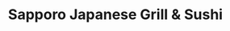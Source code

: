 ---
layout: place
title: "Sapporo Japanese Grill & Sushi"
permalink: /kentucky/louisville/sapporo-japanese-grill-sushi.html
stateAbbr: KY
stateName: Kentucky
cityName: Louisville
seo:
  name: "Sapporo Japanese Grill & Sushi"
  type: Restaurant
  links: http://www.sapporolouisville.com/
description: "Creative sushi, hibachi-cooked meats & other Japanese fare is served in a sleek, modern setting. Looking for sushi in Louisville, Kentucky? Check out Sapporo..."
place_id: ChIJN9YUsbcMaYgREsTvf024BSU
photos:
  - name: >-
      places/ChIJN9YUsbcMaYgREsTvf024BSU/photos/AeeoHcIXtOFlBhoyX6xbRZrDUFlY6roI2Su47ENpwvnkbT4Rn3uqCxYfI37-7ToQc5EN33M3EruGKt7k02uDYu_oENVVxRZJnXoRxLO8fItJQ6nssX0eW1Rc0VXNnu3RRD0Q_SSlpt8JxLgoQFz_ZNSpZMfFpE_u-4KJbyaoYaf2xbrqwRuMy7q8V0FDFs53CocKGr-mtlcZfrQaexH_hUHKix9KENp7U3Cs4msAV-5sq_KuiFEVt7inLybisaEIt4uT6cXTiOGJzXSFyuU9dONjVY0c9X2HTaXMEfs9bw2hm_hoiERElVW2UctPykqT5I02rSFWr3maDWBDk9tbGr6aeGJ5Jpni7b61Y5XJHHMTaom3WHUFKWnt6DE9ahjGv7A9lRKpWHa7EUEcPp1tlX9K_078F-sBoEh1jNXMP1KpDT6WZQw
    widthPx: 4800
    heightPx: 3200
    authorAttributions:
      - displayName: Joe Cho
        uri: https://maps.google.com/maps/contrib/118077807511140030628
        photoUri: >-
          https://lh3.googleusercontent.com/a-/ALV-UjVdYov5zaGDQciC11oVb-CLZEKYVfnhiP32SMhXxcAdDqbiY-M=s100-p-k-no-mo
    flagContentUri: >-
      https://www.google.com/local/imagery/report/?cb_client=maps_api_places.places_api&image_key=!1e10!2sCIHM0ogKEICAgICRyrf4ywE&hl=en-US
    googleMapsUri: >-
      https://www.google.com/maps/place//data=!3m4!1e2!3m2!1sCIHM0ogKEICAgICRyrf4ywE!2e10!4m2!3m1!1s0x88690cb7b114d637:0x2505b84d7fefc412
  - name: >-
      places/ChIJN9YUsbcMaYgREsTvf024BSU/photos/AeeoHcJ15ccA6eVo_2_S4j4Ts1km4fj9aT1f_wZ-0Xq6FONkayBozodpnDUPIbTUVVa5QHTZaU7xiIR6Rhi4JUBCcwZmmDqpE2ihQ8gJcR_gjcGy2xBXNZWhSp6SpXQReivwmtcegKLSm-mOE9AKh4tkj5oDvsyR5gsvQOORkS-y7hjq_nNLUo3yoHxu3nq43PL2fJBeoNFV2sfhL0rXDzKVx_ulB9f-HCIAYowBOE4gpyQ6Fs0xPnYq3PCWOpjBpwySXJc9KhoolIiPcV7gGr_YWcJ7NV-8RMkU-WBagrJFS277Wzr5jwuz5yW0haBP-eJTtv4JZYpZDVuo4hDyDnVj3W7uOimOAQFDR_Iix1xHf8pGRbobhjZt7T-xj61cGYcQyWKUs44hISLUmG_GMpHJhy6-GJ1VuJMNG5PqHzBAFARL_fvI
    widthPx: 4800
    heightPx: 2700
    authorAttributions:
      - displayName: Tony Merta
        uri: https://maps.google.com/maps/contrib/113738243944187014197
        photoUri: >-
          https://lh3.googleusercontent.com/a-/ALV-UjVtgbcWnRnKSmKPzcaab46mLwYLSplP5pKR7Ck26ZKbZXAqvl0Jhw=s100-p-k-no-mo
    flagContentUri: >-
      https://www.google.com/local/imagery/report/?cb_client=maps_api_places.places_api&image_key=!1e10!2sCIHM0ogKEICAgIDEz7TchQE&hl=en-US
    googleMapsUri: >-
      https://www.google.com/maps/place//data=!3m4!1e2!3m2!1sCIHM0ogKEICAgIDEz7TchQE!2e10!4m2!3m1!1s0x88690cb7b114d637:0x2505b84d7fefc412
  - name: >-
      places/ChIJN9YUsbcMaYgREsTvf024BSU/photos/AeeoHcKXtRXoiik72bLXt2Bm2JuyPWvkl9P7OWcvvwGd4lQad3acKogYkELXJssLZfHxqtqNWPwZCxpC7eJdmzL_Kmh17e9qjjghnxgOqozsHwIn9UryktgrvGiWfNXRislY4pfV67MyaARQH6M7XhDPqHpukdqt29RXhUadNm2QE_augsz7mp-ibV-aBWo8PIjiobahGMF0G7Zv42leR7z9Vn-q7Og556GYcC0r4rl5RTpQMAH-_yMzCKE1ztk6LWpZ1ZtkM0orJ9b_4jdsQSJWN2EQstWTQILHCg0ZMbQp9qAphrmppzBXeC6uVvJzlAHw_agKIWpf9qDBJq2CEis74maZEmmQGvAvzxgrrd52IXRhDjvF0YJ_kIPtxXLYON3paVY6WmjhCqW5N2uI0gXK46DM8xQX8u7fY3R3N88n1p3UpQ
    widthPx: 4000
    heightPx: 3000
    authorAttributions:
      - displayName: James K
        uri: https://maps.google.com/maps/contrib/101812444274063819421
        photoUri: >-
          https://lh3.googleusercontent.com/a-/ALV-UjVj32EQBElOWzRK0IWW9geZlx4YKmlHQkGfndXLzGkuRoKQlN6wQg=s100-p-k-no-mo
    flagContentUri: >-
      https://www.google.com/local/imagery/report/?cb_client=maps_api_places.places_api&image_key=!1e10!2sCIHM0ogKEICAgMCw4LzzBQ&hl=en-US
    googleMapsUri: >-
      https://www.google.com/maps/place//data=!3m4!1e2!3m2!1sCIHM0ogKEICAgMCw4LzzBQ!2e10!4m2!3m1!1s0x88690cb7b114d637:0x2505b84d7fefc412
  - name: >-
      places/ChIJN9YUsbcMaYgREsTvf024BSU/photos/AeeoHcJTMn59toFSiFGE6fYoIJwVSCXRZftxvJGLGkeXH31Gl-0rjhwtFCAzauw8SFUWVA2JqHjJ-JDXdDYL_8-Js20biXNgDS2Ke6rgB4yUZy6k2NCjKZPZG380QUn6NIbEgb8pk5OFRgUIUCrRgmHKFZsj0ywKq9ew6bNU0vQVBiduoEKDh3RhCHcZ07S50ltEmQyGwlfO7OcI5o6blBtgFYz0FxNW0RgHAiJ3VPBVT1QD_fi354dojoVukMhMPULyEM16fGZR4GbsPc61n_JKFqyLJcpfyUFhv8-Sjuryvw0KGWM1UggRZ9E_EJPBzFyBfwl7SthGk-qXLlIIyIzV_rqKX2ZkdlUvQQ2Mix-sgtEqrytwaHVCmsUQm-G73Ahfy4DD0Xc3wux9oXcqJA7ZnZ-tDZXEm7s0F9ypC-9fwuTYC-Al
    widthPx: 4032
    heightPx: 3024
    authorAttributions:
      - displayName: Jorge Leyva
        uri: https://maps.google.com/maps/contrib/100996072466541004784
        photoUri: >-
          https://lh3.googleusercontent.com/a-/ALV-UjXH9YaenaMeFi9bhiobAxsv2oAxnImsOoCOk0Vf14v2lMmfrdE=s100-p-k-no-mo
    flagContentUri: >-
      https://www.google.com/local/imagery/report/?cb_client=maps_api_places.places_api&image_key=!1e10!2sCIHM0ogKEICAgICL_sar6wE&hl=en-US
    googleMapsUri: >-
      https://www.google.com/maps/place//data=!3m4!1e2!3m2!1sCIHM0ogKEICAgICL_sar6wE!2e10!4m2!3m1!1s0x88690cb7b114d637:0x2505b84d7fefc412
  - name: >-
      places/ChIJN9YUsbcMaYgREsTvf024BSU/photos/AeeoHcK2nQn0CSEB3NcZeFAPpVVjTSj9W-Igui5w3ZexZhAIqg7rSBHkmUGJtLh9qOd1lL2lVyzT0_Oemwc95d1sDi5E0FqEkpC9amTzot7cMMPldcc8-5moApxAhJ22H9MjfFUxi41isALIbNsKEBzKq1u1gQ4a-L_seyWbTrL6mNfMfTwzMjSt6hQlMQADvTeoBptdm7xIz7-7xrXicVMu3VC_JXA3Ytc10QUejaizHoKAAMzzrlWvXCxRfYtKDCKssgJK2tXzYX_RRWTiYe8_klgOgsgMGfYVwyStObFzW1X1dahNwGJUTSTBmRZZfl1BojbQiz-v5kh8aqXZ8phpXaXAF-FzKcYhe1ejvR5yMW9D_7VarjK7A_Hjz7HhcRk8ANGT7i5N901i0dEph-odqvpuQ35td2XNIxUWYiBI3RDlSg
    widthPx: 4000
    heightPx: 3000
    authorAttributions:
      - displayName: James K
        uri: https://maps.google.com/maps/contrib/101812444274063819421
        photoUri: >-
          https://lh3.googleusercontent.com/a-/ALV-UjVj32EQBElOWzRK0IWW9geZlx4YKmlHQkGfndXLzGkuRoKQlN6wQg=s100-p-k-no-mo
    flagContentUri: >-
      https://www.google.com/local/imagery/report/?cb_client=maps_api_places.places_api&image_key=!1e10!2sCIHM0ogKEICAgMCw4JL7AQ&hl=en-US
    googleMapsUri: >-
      https://www.google.com/maps/place//data=!3m4!1e2!3m2!1sCIHM0ogKEICAgMCw4JL7AQ!2e10!4m2!3m1!1s0x88690cb7b114d637:0x2505b84d7fefc412
  - name: >-
      places/ChIJN9YUsbcMaYgREsTvf024BSU/photos/AeeoHcIa7weUpJ2Skk6MSX-7sAAFJ9M5daD9AbWeW7II10NjFX7q9Jr0cxwSLh4Y46QxjiIbSR9k-qw-rEin0HbHpugd0sZuXs2FybS2VT7cklChXu8bf-fpih6Vm0_cAS_DZWKPgxd3qrSQzNQdb4LznBrpj2wwLN9xLKg2HhWHDv3JZeJfF5VMk8pXOYit7mWMjjHVR060lxP_cZT8gmSd4pOBIQTS_Cyzl3mAMCoVEBqIf6udDPlvOwmIH6rPuFaLEYweqtaSdj_cBlg0ndmpTFmUhb1jfZHxuWiLstADUzVcW_q0oH16aGD7plYtMCPQw3R-h5ZSohirH83mgJuXIKQZiKLHDkNkcB1Bw_MoCtphgL_06afaM6cWmqqS3fKNZp2jYHPUsksfFCnZMen3gwZcYe3ztU7E-poGsQpHXI77_g
    widthPx: 3024
    heightPx: 4032
    authorAttributions:
      - displayName: Alex 6
        uri: https://maps.google.com/maps/contrib/115276789686745998793
        photoUri: >-
          https://lh3.googleusercontent.com/a-/ALV-UjUpruuEV_bQ8LK9CjpoV7f0AQaA8LwRL4kN6SLehmbRd9BsRKmrsg=s100-p-k-no-mo
    flagContentUri: >-
      https://www.google.com/local/imagery/report/?cb_client=maps_api_places.places_api&image_key=!1e10!2sCIHM0ogKEICAgICXl5b0Ag&hl=en-US
    googleMapsUri: >-
      https://www.google.com/maps/place//data=!3m4!1e2!3m2!1sCIHM0ogKEICAgICXl5b0Ag!2e10!4m2!3m1!1s0x88690cb7b114d637:0x2505b84d7fefc412
  - name: >-
      places/ChIJN9YUsbcMaYgREsTvf024BSU/photos/AeeoHcJt4CPvtrF7R60KKgpIINJbFtaoTRxLt1VjagQj0Iv9TxH2GSfVTG-Zbg1wLUFZ6BAuxY2XP1jauLPoLHb1dMarscw1xHHRI-mnrI6VMbdH0J1887Po2ew-fRkLWonnJL9Vkk3sDZK1Wgg3WImqfgeGStvS7Z1xpGW0cWgl338EKHfvG88QbAp1t7P9OgdjtGyALpQjbve1ltyIHBT2dTa-XCZnyVIon4lYE_V5fLYtEo9iy5Eb7r0TO4ppAMY4dM5MBNepGK4NPYbtBH5rgNKO3tKicurVb8Jc-ffdnGYtSZ2S7YNv68FAoxTNGUDvtgfUzix8udf1Trqmgg2FzDbJrZAaFkN3INsc_zz7R9ZItqnbbvUUG19mk5taPQQmArVuTevdOKvMf2jdjWCNvypJinD5RND2CJ-OYLaqQgc
    widthPx: 4000
    heightPx: 3000
    authorAttributions:
      - displayName: Alberto Riveron Bruceta
        uri: https://maps.google.com/maps/contrib/109315716068229772930
        photoUri: >-
          https://lh3.googleusercontent.com/a-/ALV-UjVZi1IynMTe301w8cIAzepEDuxi1ylj_j_5NG8wbEZrLj4yYr1I=s100-p-k-no-mo
    flagContentUri: >-
      https://www.google.com/local/imagery/report/?cb_client=maps_api_places.places_api&image_key=!1e10!2sCIHM0ogKEICAgIDJ-bOvQA&hl=en-US
    googleMapsUri: >-
      https://www.google.com/maps/place//data=!3m4!1e2!3m2!1sCIHM0ogKEICAgIDJ-bOvQA!2e10!4m2!3m1!1s0x88690cb7b114d637:0x2505b84d7fefc412
  - name: >-
      places/ChIJN9YUsbcMaYgREsTvf024BSU/photos/AeeoHcJDEaKQjLWLLt4mOo6X_pyPCa2Fp7HFBlybCFAIcsPMWDChLdaC3ltimMT5pNXz9hpKL76rgXs6thmNFQmQHVcIpshdavfgBm3qYXFLiGibHLytDuPYFd-gz-9-PgeyBUMTz6q6P-cfsGeO8mzExwN-6OTq64OEbmcMHCVBzd4HRHYCNno8A5BApEX0ibaAtkNZVn1sW6XnnrIlhzJWfUjc9NiGi_EB9Ek0koWtj6XTgqUbVek7m2CIEi2HdEZoY2wphUqupzIFgg7oKZ_hHt2tk9peZ84Ld0lObCUhaZomxQGWGdomSJP6H53J-cDJZC9ArabeWoZwMTiP10uD8x9n7SOXP-WXWbBcy79H6oHOh59fZTdgmRuL3cx84d7MIqmkGsd9Tq5B-WpNezRqWU5uf8JEV4Q2uhlSjToFovoN3Gk4
    widthPx: 4032
    heightPx: 3024
    authorAttributions:
      - displayName: Alex 6
        uri: https://maps.google.com/maps/contrib/115276789686745998793
        photoUri: >-
          https://lh3.googleusercontent.com/a-/ALV-UjUpruuEV_bQ8LK9CjpoV7f0AQaA8LwRL4kN6SLehmbRd9BsRKmrsg=s100-p-k-no-mo
    flagContentUri: >-
      https://www.google.com/local/imagery/report/?cb_client=maps_api_places.places_api&image_key=!1e10!2sCIHM0ogKEICAgICXl5b0_AE&hl=en-US
    googleMapsUri: >-
      https://www.google.com/maps/place//data=!3m4!1e2!3m2!1sCIHM0ogKEICAgICXl5b0_AE!2e10!4m2!3m1!1s0x88690cb7b114d637:0x2505b84d7fefc412
  - name: >-
      places/ChIJN9YUsbcMaYgREsTvf024BSU/photos/AeeoHcIFLl6CU2CuUbTWSWh9WbDkz_r3CfwsMVHKS19cxoRtLxOd9IbZk-rpkRqskZXY_3m8SpBnmmgUzDng9j-sfC4C9_rs5DmA9D076puyjjdlEVH05LsiIu2j4kzyrB6O-xURXrdLozydCLwZ9qiPJ5ajwM5-oMjouAAEqHbbxCbDNX5NYgfYqS5JUmcf1OdTG71n9Flot6kT9fEIGAOoHUBL7a31umoPX1fqJvJRAe3n-anESPGyrgTxvOrdX6G85ukTqgqr9Ehb6U7LwyCI_5yDwhQaeZsBGnJ1QT9z-SbzD7zSLmh9c37M1tbfrySWbh_wVCYfmGvuuUI_1AuhSq6ngcYmghYSjV6ze7yWNX_GdDsAuN-rDTh53VdodHM00dMSaq_NSpXb81DQvOb35Rd0MLWg2wZM9JgeyPBcoFkTOw
    widthPx: 2920
    heightPx: 2039
    authorAttributions:
      - displayName: Savannah Chadwell
        uri: https://maps.google.com/maps/contrib/101937281900141953845
        photoUri: >-
          https://lh3.googleusercontent.com/a/ACg8ocImuL1x_ObBPBE60qzpgjx_4lqwDwYK_yQLnwq08L1VJcOpkA=s100-p-k-no-mo
    flagContentUri: >-
      https://www.google.com/local/imagery/report/?cb_client=maps_api_places.places_api&image_key=!1e10!2sCIHM0ogKEICAgIDJt7H5CA&hl=en-US
    googleMapsUri: >-
      https://www.google.com/maps/place//data=!3m4!1e2!3m2!1sCIHM0ogKEICAgIDJt7H5CA!2e10!4m2!3m1!1s0x88690cb7b114d637:0x2505b84d7fefc412
  - name: >-
      places/ChIJN9YUsbcMaYgREsTvf024BSU/photos/AeeoHcIdE3mt7UU3GaBHqyi6IlJm77gJn7Vgi12RM4lhrlRPK4_sOj8yIU0jIrzl5fT_yk0n_3ay19RvBpZ2icwYupyhC4nP1MKPEdO7KsBvLTIuX2USGDV-Pnc-2fTHxTgTFIAogc_cSFi4kgB0WGpJ_JcY_uR19N3IPHtW1VX0tuKJ5RYRM8HP1kC9f-UYBDEwp9m3aNSbYq1v-0phg_xM7VICtpJclZRVptpYkKuqKh0MKcL3__f55RZW93hSZhhf9s7Osyr5umJLMMFpXT90uQrKsbGNcsYIMUslLvoZaDB3kmPo9rL_U8v-_xVov5UinSFarzlklMzd82IzyI7SeoFRk4sRly6vmdaNt0EPeyOCAgqmylI9StP8ugUmKSzSxkgpiO5uH5lpVUDBa7NsTmTr_lbRR-A0Eqv6u59XumcpFOA3
    widthPx: 1800
    heightPx: 4000
    authorAttributions:
      - displayName: MISTY Jackson
        uri: https://maps.google.com/maps/contrib/110707390968392815491
        photoUri: >-
          https://lh3.googleusercontent.com/a-/ALV-UjVgWmz7CJjGdbSm1tegISy0bI4lr8VQAtfXtlBXmWTumdCJYewE=s100-p-k-no-mo
    flagContentUri: >-
      https://www.google.com/local/imagery/report/?cb_client=maps_api_places.places_api&image_key=!1e10!2sCIHM0ogKEICAgICDpLnezQE&hl=en-US
    googleMapsUri: >-
      https://www.google.com/maps/place//data=!3m4!1e2!3m2!1sCIHM0ogKEICAgICDpLnezQE!2e10!4m2!3m1!1s0x88690cb7b114d637:0x2505b84d7fefc412
address: 1706 Bardstown Rd, Louisville, KY 40205, USA
street: 1706 Bardstown Rd
city: Louisville
state: KY
zip: '40205'
country: USA
neighborhood: Deer Park
latitude: '38.229744'
longitude: '-85.703545'
accessibility_options:
  wheelchairAccessibleParking: true
  wheelchairAccessibleEntrance: true
  wheelchairAccessibleRestroom: true
  wheelchairAccessibleSeating: true
business_status: OPERATIONAL
name: Sapporo Japanese Grill & Sushi
google_maps_links:
  directionsUri: >-
    https://www.google.com/maps/dir//''/data=!4m7!4m6!1m1!4e2!1m2!1m1!1s0x88690cb7b114d637:0x2505b84d7fefc412!3e0
  placeUri: https://maps.google.com/?cid=2667740997285299218
  writeAReviewUri: >-
    https://www.google.com/maps/place//data=!4m3!3m2!1s0x88690cb7b114d637:0x2505b84d7fefc412!12e1
  reviewsUri: >-
    https://www.google.com/maps/place//data=!4m4!3m3!1s0x88690cb7b114d637:0x2505b84d7fefc412!9m1!1b1
  photosUri: >-
    https://www.google.com/maps/place//data=!4m3!3m2!1s0x88690cb7b114d637:0x2505b84d7fefc412!10e5
primary_type: Japanese Restaurant
opening_hours:
  regular: null
  current: null
secondary_opening_hours:
  regular:
    weekdayDescriptions: null
    type: null
  current:
    weekdayDescriptions: null
    type: null
phone: (502) 479-5550
price_level: PRICE_LEVEL_MODERATE
price_range: $20 &ndash; $30
rating: '4.5'
rating_count: 2066
website: http://www.sapporolouisville.com/
reviews:
  - name: >-
      places/ChIJN9YUsbcMaYgREsTvf024BSU/reviews/ChdDSUhNMG9nS0VJQ0FnTUN3NEx6enVRRRAB
    relativePublishTimeDescription: 4 weeks ago
    rating: 5
    text:
      text: >-
        Last time I was here has been 23 years ago. Life happened and I ended up
        moving down to Florida. Drove 11 hours from Florida to come back here.
        It's WAY better than 23 years ago. Food is phenomenal! The ambience and
        atmosphere is something you have to experience for yourself. If you have
        not been here before, why are you looking at other places? Get yourself
        over here now! No excuses! Hurry up!
      languageCode: en
    originalText:
      text: >-
        Last time I was here has been 23 years ago. Life happened and I ended up
        moving down to Florida. Drove 11 hours from Florida to come back here.
        It's WAY better than 23 years ago. Food is phenomenal! The ambience and
        atmosphere is something you have to experience for yourself. If you have
        not been here before, why are you looking at other places? Get yourself
        over here now! No excuses! Hurry up!
      languageCode: en
    authorAttribution:
      displayName: James K
      uri: https://www.google.com/maps/contrib/101812444274063819421/reviews
      photoUri: >-
        https://lh3.googleusercontent.com/a-/ALV-UjVj32EQBElOWzRK0IWW9geZlx4YKmlHQkGfndXLzGkuRoKQlN6wQg=s128-c0x00000000-cc-rp-mo-ba4
    publishTime: '2025-03-15T23:37:57.007160Z'
    flagContentUri: >-
      https://www.google.com/local/review/rap/report?postId=ChdDSUhNMG9nS0VJQ0FnTUN3NEx6enVRRRAB&d=17924085&t=1
    googleMapsUri: >-
      https://www.google.com/maps/reviews/data=!4m6!14m5!1m4!2m3!1sChdDSUhNMG9nS0VJQ0FnTUN3NEx6enVRRRAB!2m1!1s0x88690cb7b114d637:0x2505b84d7fefc412
  - name: >-
      places/ChIJN9YUsbcMaYgREsTvf024BSU/reviews/ChZDSUhNMG9nS0VJQ0FnTUNRbHBqdU5BEAE
    relativePublishTimeDescription: a month ago
    rating: 5
    text:
      text: |-
        Hate we didn't get before pics... next time.
        Bc there will definitely be a next time.
        DELICIOUS! Our complements to the chef
        Very fun & welcoming environment. Neat & Clean
        No wait

        Order:
        Hibachi steak
        Hibachi shrimp
        Goodwood- The Louisville Lager
        Sprite

        Gyoza
        California Roll
        Spider Roll
      languageCode: en
    originalText:
      text: |-
        Hate we didn't get before pics... next time.
        Bc there will definitely be a next time.
        DELICIOUS! Our complements to the chef
        Very fun & welcoming environment. Neat & Clean
        No wait

        Order:
        Hibachi steak
        Hibachi shrimp
        Goodwood- The Louisville Lager
        Sprite

        Gyoza
        California Roll
        Spider Roll
      languageCode: en
    authorAttribution:
      displayName: HeatherLynn Hankins
      uri: https://www.google.com/maps/contrib/111017504927642117593/reviews
      photoUri: >-
        https://lh3.googleusercontent.com/a-/ALV-UjV10U32q29-awRCozcbfQI5NVYF4hlJhIpfJaVZ8SQq6DjODA2j=s128-c0x00000000-cc-rp-mo-ba4
    publishTime: '2025-03-05T22:34:32.871899Z'
    flagContentUri: >-
      https://www.google.com/local/review/rap/report?postId=ChZDSUhNMG9nS0VJQ0FnTUNRbHBqdU5BEAE&d=17924085&t=1
    googleMapsUri: >-
      https://www.google.com/maps/reviews/data=!4m6!14m5!1m4!2m3!1sChZDSUhNMG9nS0VJQ0FnTUNRbHBqdU5BEAE!2m1!1s0x88690cb7b114d637:0x2505b84d7fefc412
  - name: >-
      places/ChIJN9YUsbcMaYgREsTvf024BSU/reviews/ChdDSUhNMG9nS0VJQ0FnSUN6anRMNm1nRRAB
    relativePublishTimeDescription: 10 months ago
    rating: 4
    text:
      text: >-
        The food here is awesome! We stopped by for dinner on a Saturday night
        and got right in. We tried the peach sake, the tilapia hibachi, as well
        as the Golden Cadillac & the Jp special sushi rolls. Every bite was
        awesome. The hibachi took a few extra minutes to come out but it wasn’t
        a huge problem. Our server was very quick and friendly, with great
        recommendations.. thanks Jacqueline!
      languageCode: en
    originalText:
      text: >-
        The food here is awesome! We stopped by for dinner on a Saturday night
        and got right in. We tried the peach sake, the tilapia hibachi, as well
        as the Golden Cadillac & the Jp special sushi rolls. Every bite was
        awesome. The hibachi took a few extra minutes to come out but it wasn’t
        a huge problem. Our server was very quick and friendly, with great
        recommendations.. thanks Jacqueline!
      languageCode: en
    authorAttribution:
      displayName: JozARTSY
      uri: https://www.google.com/maps/contrib/108388356873377103855/reviews
      photoUri: >-
        https://lh3.googleusercontent.com/a-/ALV-UjVf-Gey1qOMTclPiIl2u-RqX5Dh5CjetXbA5AWqpKpNpFasRCG6Gw=s128-c0x00000000-cc-rp-mo-ba6
    publishTime: '2024-06-02T01:39:40.822141Z'
    flagContentUri: >-
      https://www.google.com/local/review/rap/report?postId=ChdDSUhNMG9nS0VJQ0FnSUN6anRMNm1nRRAB&d=17924085&t=1
    googleMapsUri: >-
      https://www.google.com/maps/reviews/data=!4m6!14m5!1m4!2m3!1sChdDSUhNMG9nS0VJQ0FnSUN6anRMNm1nRRAB!2m1!1s0x88690cb7b114d637:0x2505b84d7fefc412
  - name: >-
      places/ChIJN9YUsbcMaYgREsTvf024BSU/reviews/ChZDSUhNMG9nS0VJQ0FnSURRMDk3WmNnEAE
    relativePublishTimeDescription: 5 months ago
    rating: 5
    text:
      text: >-
        Sapporo is hands down the best Japanese restaurant in Louisville. From
        the moment you walk in, the atmosphere sets the tone for an exceptional
        dining experience. The restaurant is spacious with plenty of seating,
        great lighting, and TVs, creating a comfortable and inviting vibe. What
        stands out most, though, is the service. I have never once had a bad
        experience here. The staff is attentive and friendly, making sure every
        visit is as enjoyable as the last.


        As for the food, it’s simply outstanding. Every dish I’ve tried here has
        been consistently top-tier, from sushi to ramen and everything in
        between. My family and I eat at Sapporo at least twice a month, and it’s
        a favorite for good reason. Each item is cooked to order and fresh,
        making the quality of the food well worth the price. Given its
        popularity, there can be a bit of a wait on busy nights, but it’s always
        worth it for food this good.


        Sapporo also uses a QR code menu, which is convenient and keeps
        everything touch-free, especially helpful in today’s environment. Even
        the bathrooms are spotless, showing the staff’s attention to detail.
        Other than its location in a busy area with a bit of traffic, I
        genuinely can’t find a complaint. If you love Japanese food and
        excellent service, Sapporo won’t disappoint.
      languageCode: en
    originalText:
      text: >-
        Sapporo is hands down the best Japanese restaurant in Louisville. From
        the moment you walk in, the atmosphere sets the tone for an exceptional
        dining experience. The restaurant is spacious with plenty of seating,
        great lighting, and TVs, creating a comfortable and inviting vibe. What
        stands out most, though, is the service. I have never once had a bad
        experience here. The staff is attentive and friendly, making sure every
        visit is as enjoyable as the last.


        As for the food, it’s simply outstanding. Every dish I’ve tried here has
        been consistently top-tier, from sushi to ramen and everything in
        between. My family and I eat at Sapporo at least twice a month, and it’s
        a favorite for good reason. Each item is cooked to order and fresh,
        making the quality of the food well worth the price. Given its
        popularity, there can be a bit of a wait on busy nights, but it’s always
        worth it for food this good.


        Sapporo also uses a QR code menu, which is convenient and keeps
        everything touch-free, especially helpful in today’s environment. Even
        the bathrooms are spotless, showing the staff’s attention to detail.
        Other than its location in a busy area with a bit of traffic, I
        genuinely can’t find a complaint. If you love Japanese food and
        excellent service, Sapporo won’t disappoint.
      languageCode: en
    authorAttribution:
      displayName: Ed Hardy
      uri: https://www.google.com/maps/contrib/100088501245104582465/reviews
      photoUri: >-
        https://lh3.googleusercontent.com/a-/ALV-UjUzD4FwhzeRwG9vkkuRF1SRuFobqrchXBJrp_Uvv4RR-xd7uQr8kw=s128-c0x00000000-cc-rp-mo-ba6
    publishTime: '2024-11-14T12:27:24.648321Z'
    flagContentUri: >-
      https://www.google.com/local/review/rap/report?postId=ChZDSUhNMG9nS0VJQ0FnSURRMDk3WmNnEAE&d=17924085&t=1
    googleMapsUri: >-
      https://www.google.com/maps/reviews/data=!4m6!14m5!1m4!2m3!1sChZDSUhNMG9nS0VJQ0FnSURRMDk3WmNnEAE!2m1!1s0x88690cb7b114d637:0x2505b84d7fefc412
  - name: >-
      places/ChIJN9YUsbcMaYgREsTvf024BSU/reviews/ChdDSUhNMG9nS0VJQ0FnTUR3c1B5UndnRRAB
    relativePublishTimeDescription: 3 weeks ago
    rating: 4
    text:
      text: >-
        Very nice restaurant overall, the fish hibachi was a bit dry and
        flavorless though, and the vegetables were much the same. The steak
        hibachi was excellent though, and the rice for both was fantastic. The
        edamame sat in a pool of oil and butter which was a bit unappetizing but
        it still tasted good. Service was very quick but it felt like the second
        we finished eating we were being rushed out the door. A bit pricy for
        the quality, but still tasty.
      languageCode: en
    originalText:
      text: >-
        Very nice restaurant overall, the fish hibachi was a bit dry and
        flavorless though, and the vegetables were much the same. The steak
        hibachi was excellent though, and the rice for both was fantastic. The
        edamame sat in a pool of oil and butter which was a bit unappetizing but
        it still tasted good. Service was very quick but it felt like the second
        we finished eating we were being rushed out the door. A bit pricy for
        the quality, but still tasty.
      languageCode: en
    authorAttribution:
      displayName: Noah Christilles
      uri: https://www.google.com/maps/contrib/109398341373929353617/reviews
      photoUri: >-
        https://lh3.googleusercontent.com/a-/ALV-UjWng9mtl15maRcHTjfD1yAh-jdxI_i0Le_xjeiMyKLiK_qjWGE=s128-c0x00000000-cc-rp-mo
    publishTime: '2025-03-22T21:45:23.984151Z'
    flagContentUri: >-
      https://www.google.com/local/review/rap/report?postId=ChdDSUhNMG9nS0VJQ0FnTUR3c1B5UndnRRAB&d=17924085&t=1
    googleMapsUri: >-
      https://www.google.com/maps/reviews/data=!4m6!14m5!1m4!2m3!1sChdDSUhNMG9nS0VJQ0FnTUR3c1B5UndnRRAB!2m1!1s0x88690cb7b114d637:0x2505b84d7fefc412
parking_options:
  freeParkingLot: true
  freeStreetParking: true
  valetParking: false
payment_options:
  acceptsCreditCards: true
  acceptsDebitCards: true
  acceptsCashOnly: false
  acceptsNfc: true
allow_dogs: null
curbside_pickup: false
delivery: null
dine_in: true
good_for_children: false
good_for_groups: true
good_for_sports: false
live_music: false
menu_for_children: true
outdoor_seating: false
reservable: true
restroom: true
serves_beer: true
serves_breakfast: false
serves_brunch: false
serves_cocktails: true
serves_coffee: null
serves_dinner: true
serves_dessert: true
serves_lunch: null
serves_vegetarian_food: true
serves_wine: true
takeout: true
summary: >-
  Creative sushi, hibachi-cooked meats & other Japanese fare is served in a
  sleek, modern setting.

---